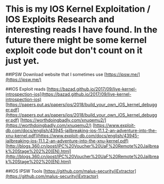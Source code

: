 # This is my IOS Kernel Exploitation / IOS Exploits Research and interesting reads I have found. In the future there might be some kernel exploit code but don't count on it just yet.

##IPSW Download website that I sometimes use
[https://ipsw.me/](https://ipsw.me/)

##IOS Exploit reads
[https://bazad.github.io/2017/09/live-kernel-introspection-ios](https://bazad.github.io/2017/09/live-kernel-introspection-ios)
[https://papers.put.as/papers/ios/2018/build_your_own_iOS_kernel_debugger.pdf](https://papers.put.as/papers/ios/2018/build_your_own_iOS_kernel_debugger.pdf)
[https://worthdoingbadly.com/xnuqemu2/](https://worthdoingbadly.com/xnuqemu2/)
[https://www.exploit-db.com/docs/english/43945-jailbreaking-ios-11.1.2-an-adventure-into-the-xnu-kernel.pdf](https://www.exploit-db.com/docs/english/43945-jailbreaking-ios-11.1.2-an-adventure-into-the-xnu-kernel.pdf)
[http://blogs.360.cn/post/IPC%20Voucher%20UaF%20Remote%20Jailbreak%20Stage%202%20(EN).html](http://blogs.360.cn/post/IPC%20Voucher%20UaF%20Remote%20Jailbreak%20Stage%202%20(EN).html)

##IOS IPSW Tools
[https://github.com/malus-security/iExtractor](https://github.com/malus-security/iExtractor)
